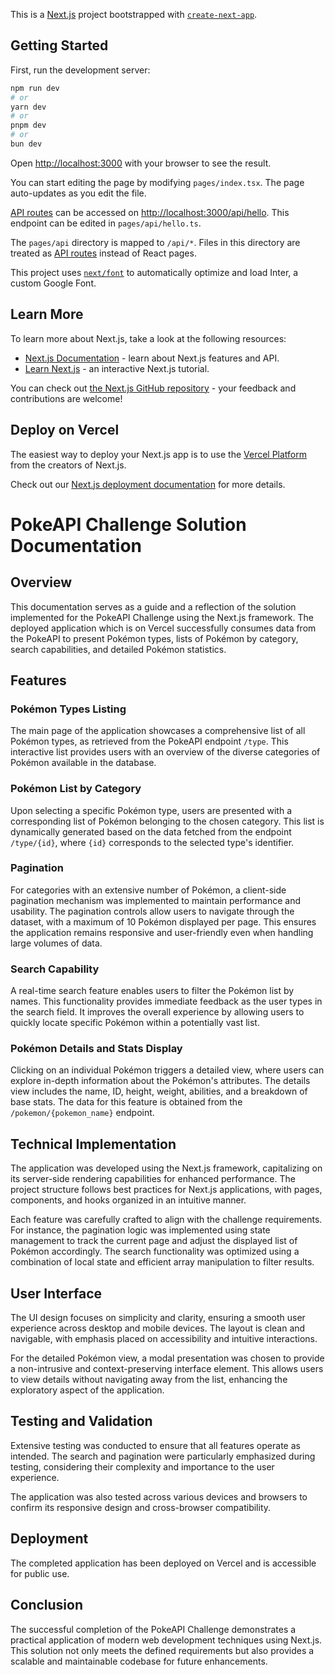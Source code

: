 This is a [Next.js](https://nextjs.org/) project bootstrapped with [`create-next-app`](https://github.com/vercel/next.js/tree/canary/packages/create-next-app).

## Getting Started

First, run the development server:

```bash
npm run dev
# or
yarn dev
# or
pnpm dev
# or
bun dev
```

Open [http://localhost:3000](http://localhost:3000) with your browser to see the result.

You can start editing the page by modifying `pages/index.tsx`. The page auto-updates as you edit the file.

[API routes](https://nextjs.org/docs/api-routes/introduction) can be accessed on [http://localhost:3000/api/hello](http://localhost:3000/api/hello). This endpoint can be edited in `pages/api/hello.ts`.

The `pages/api` directory is mapped to `/api/*`. Files in this directory are treated as [API routes](https://nextjs.org/docs/api-routes/introduction) instead of React pages.

This project uses [`next/font`](https://nextjs.org/docs/basic-features/font-optimization) to automatically optimize and load Inter, a custom Google Font.

## Learn More

To learn more about Next.js, take a look at the following resources:

- [Next.js Documentation](https://nextjs.org/docs) - learn about Next.js features and API.
- [Learn Next.js](https://nextjs.org/learn) - an interactive Next.js tutorial.

You can check out [the Next.js GitHub repository](https://github.com/vercel/next.js/) - your feedback and contributions are welcome!

## Deploy on Vercel

The easiest way to deploy your Next.js app is to use the [Vercel Platform](https://vercel.com/new?utm_medium=default-template&filter=next.js&utm_source=create-next-app&utm_campaign=create-next-app-readme) from the creators of Next.js.

Check out our [Next.js deployment documentation](https://nextjs.org/docs/deployment) for more details.




# PokeAPI Challenge Solution Documentation

## Overview

This documentation serves as a guide and a reflection of the solution implemented for the PokeAPI Challenge using the Next.js framework. The deployed application which is on Vercel successfully consumes data from the PokeAPI to present Pokémon types, lists of Pokémon by category, search capabilities, and detailed Pokémon statistics.

## Features

### Pokémon Types Listing

The main page of the application showcases a comprehensive list of all Pokémon types, as retrieved from the PokeAPI endpoint `/type`. This interactive list provides users with an overview of the diverse categories of Pokémon available in the database.

### Pokémon List by Category

Upon selecting a specific Pokémon type, users are presented with a corresponding list of Pokémon belonging to the chosen category. This list is dynamically generated based on the data fetched from the endpoint `/type/{id}`, where `{id}` corresponds to the selected type's identifier.

### Pagination

For categories with an extensive number of Pokémon, a client-side pagination mechanism was implemented to maintain performance and usability. The pagination controls allow users to navigate through the dataset, with a maximum of 10 Pokémon displayed per page. This ensures the application remains responsive and user-friendly even when handling large volumes of data.

### Search Capability

A real-time search feature enables users to filter the Pokémon list by names. This functionality  provides immediate feedback as the user types in the search field. It improves the overall experience by allowing users to quickly locate specific Pokémon within a potentially vast list.

### Pokémon Details and Stats Display

Clicking on an individual Pokémon triggers a detailed view, where users can explore in-depth information about the Pokémon's attributes. The details view includes the name, ID, height, weight, abilities, and a breakdown of base stats. The data for this feature is obtained from the `/pokemon/{pokemon_name}` endpoint.

## Technical Implementation

The application was developed using the Next.js framework, capitalizing on its server-side rendering capabilities for enhanced performance. The project structure follows best practices for Next.js applications, with pages, components, and hooks organized in an intuitive manner.

Each feature was carefully crafted to align with the challenge requirements. For instance, the pagination logic was implemented using state management to track the current page and adjust the displayed list of Pokémon accordingly. The search functionality was optimized using a combination of local state and efficient array manipulation to filter results.

## User Interface

The UI design focuses on simplicity and clarity, ensuring a smooth user experience across desktop and mobile devices. The layout is clean and navigable, with emphasis placed on accessibility and intuitive interactions.

For the detailed Pokémon view, a modal presentation was chosen to provide a non-intrusive and context-preserving interface element. This allows users to view details without navigating away from the list, enhancing the exploratory aspect of the application.

## Testing and Validation

Extensive testing was conducted to ensure that all features operate as intended. The search and pagination were particularly emphasized during testing, considering their complexity and importance to the user experience.

The application was also tested across various devices and browsers to confirm its responsive design and cross-browser compatibility.

## Deployment

The completed application has been deployed on Vercel and is accessible for public use.

## Conclusion

The successful completion of the PokeAPI Challenge demonstrates a practical application of modern web development techniques using Next.js. This solution not only meets the defined requirements but also provides a scalable and maintainable codebase for future enhancements.
